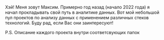 Хэй! Меня зовут Максим. 
Примерно год назад (начало 2022 года) я начал прокладывать свой путь в аналитике данных.
Вот мой небольшой пул проектов по анализу данных с применением различных стеков технологий.
Буду рад, если Вас они заинтересуют!

P.S. Описание каждого проекта внутри соответсвующих папок
